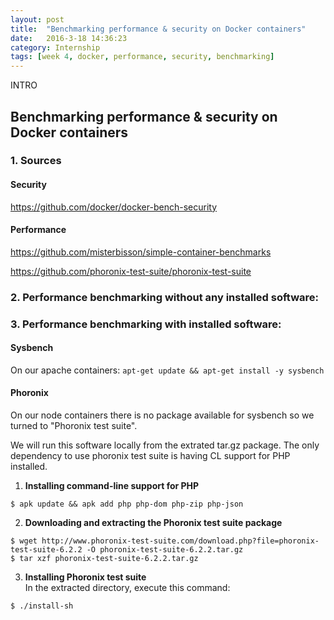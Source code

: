 ```yaml
---
layout: post
title:  "Benchmarking performance & security on Docker containers"
date:   2016-3-18 14:36:23
category: Internship
tags: [week 4, docker, performance, security, benchmarking]
---
```



INTRO

<!--more-->

## Benchmarking performance & security on Docker containers

### 1. Sources

#### Security
https://github.com/docker/docker-bench-security

#### Performance
https://github.com/misterbisson/simple-container-benchmarks

https://github.com/phoronix-test-suite/phoronix-test-suite


### 2. Performance benchmarking without any installed software:

### 3. Performance benchmarking with installed software:

#### Sysbench

On our apache containers: `apt-get update && apt-get install -y sysbench`


#### Phoronix

On our node containers there is no package available for sysbench so we turned to "Phoronix test suite".

We will run this software locally from the extrated tar.gz package. The only dependency to use phoronix test suite is having CL support for PHP installed.

1. **Installing command-line support for PHP**

```shell
$ apk update && apk add php php-dom php-zip php-json
```
2. **Downloading and extracting the Phoronix test suite package**

```shell
$ wget http://www.phoronix-test-suite.com/download.php?file=phoronix-test-suite-6.2.2 -O phoronix-test-suite-6.2.2.tar.gz
$ tar xzf phoronix-test-suite-6.2.2.tar.gz
```

3. **Installing Phoronix test suite**  
In the extracted directory, execute this command:  
```shell
$ ./install-sh
```





